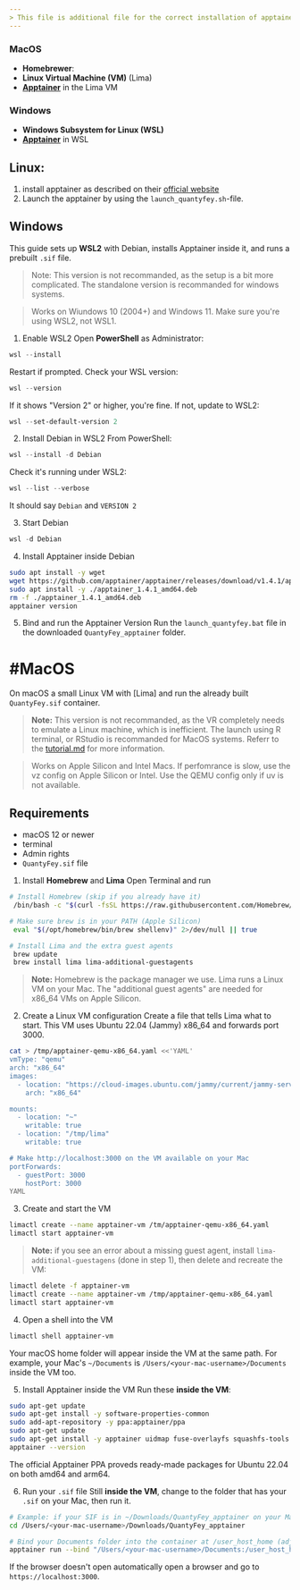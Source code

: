 ```yaml
---
> This file is additional file for the correct installation of apptainer for Windows, Linux, and MacOS
---
```

### **MacOS**
- **Homebrewer**:
- **Linux Virtual Machine (VM)** (Lima)
- [**Apptainer**](https://apptainer.org/docs/admin/main/installation.html) in the Lima VM

### **Windows**
- **Windows Subsystem for Linux (WSL)**
- [**Apptainer**](https://apptainer.org/docs/admin/main/installation.html) in WSL



## Linux:

1. install apptainer as described on their [official website](https://apptainer.org/docs/admin/main/installation.html#install-from-github-release-rpms)
2. Launch the apptainer by using the `launch_quantyfey.sh`-file.


## Windows
This guide sets up **WSL2** with Debian, installs Apptainer inside it, and runs a prebuilt `.sif` file.
> Note: This version is not recommanded, as the setup is a bit more complicated. The standalone version is recommanded for windows systems.

> Works on Wiundows 10 (2004+) and Windows 11.
> Make sure you're using WSL2, not WSL1.

1. Enable WSL2
Open **PowerShell** as Administrator:
``` powershell
wsl --install
```
Restart if prompted.
Check your WSL version:
``` powershell
wsl --version
```
If it shows "Version 2" or higher, you're fine.
If not, update to WSL2:
``` powershell
wsl --set-default-version 2
```

2. Install Debian in WSL2
From PowerShell:
``` powershell
wsl --install -d Debian
```
Check it's running under WSL2:
``` powershell
wsl --list --verbose
```

It should say `Debian` and `VERSION 2`

3. Start Debian
``` powershell
wsl -d Debian
```

4. Install Apptainer inside Debian
``` bash
sudo apt install -y wget
wget https://github.com/apptainer/apptainer/releases/download/v1.4.1/apptainer_1.4.1_amd64.deb
sudo apt install -y ./apptainer_1.4.1_amd64.deb
rm -f ./apptainer_1.4.1_amd64.deb
apptainer version
```

5. Bind and run the Apptainer Version
Run the `launch_quantyfey.bat` file in the downloaded `QuantyFey_apptainer` folder.


# #MacOS

On macOS a small Linux VM with [Lima] and run the already built `QuantyFey.sif` container.
> **Note:** This version is not recommanded, as the VR completely needs to emulate a Linux machine, which is inefficient.
> The launch using R terminal, or RStudio is recommanded for MacOS systems. Referr to the [tutorial.md](/tutorial.md) for more information.

> Works on Apple Silicon and Intel Macs. 
> If perfomrance is slow, use the vz config on Apple Silicon or Intel. Use the QEMU config only if uv is not available.

## Requirements
- macOS 12 or newer
- terminal
- Admin rights
- `QuantyFey.sif` file

1. Install **Homebrew** and **Lima**
Open Terminal and run
``` bash
# Install Homebrew (skip if you already have it)
 /bin/bash -c "$(curl -fsSL https://raw.githubusercontent.com/Homebrew/install/HEAD/install.sh)"

# Make sure brew is in your PATH (Apple Silicon)
 eval "$(/opt/homebrew/bin/brew shellenv)" 2>/dev/null || true

# Install Lima and the extra guest agents
 brew update
 brew install lima lima-additional-guestagents
```

> **Note:** Homebrew is the package manager we use. Lima runs a Linux VM on your Mac. The "additional guest agents" are needed for x86_64 VMs on Apple Silicon.

2. Create a Linux VM configuration
Create a file that tells Lima what to start. This VM uses Ubuntu 22.04 (Jammy) x86_64 and forwards port 3000.

``` bash
cat > /tmp/apptainer-qemu-x86_64.yaml <<'YAML'
vmType: "qemu"
arch: "x86_64"
images:
  - location: "https://cloud-images.ubuntu.com/jammy/current/jammy-server-cloudimg-amd64.img"
    arch: "x86_64"

mounts:
  - location: "~"
    writable: true
  - location: "/tmp/lima"
    writable: true

# Make http://localhost:3000 on the VM available on your Mac
portForwards:
  - guestPort: 3000
    hostPort: 3000
YAML
```

3. Create and start the VM
``` bash
limactl create --name apptainer-vm /tm/apptainer-qemu-x86_64.yaml
limactl start apptainer-vm
```
 > **Note:** if you see an error about a missing guest agent, install `lima-additional-guestagens` (done in step 1), then delete and recreate the VM:
``` bash
limactl delete -f apptainer-vm
limactl create --name apptainer-vm /tmp/apptainer-qemu-x86_64.yaml
limactl start apptainer-vm
```

4. Open a shell into the VM
``` bash
limactl shell apptainer-vm
```
Your macOS home folder will appear inside the VM at the same path. For example, your Mac's `~/Documents` is `/Users/<your-mac-username>/Documents` inside the VM too.

5. Install Apptainer inside the VM
Run these **inside the VM**:
``` bash
sudo apt-get update
sudo apt-get install -y software-properties-common
sudo add-apt-repository -y ppa:apptainer/ppa
sudo apt-get update
sudo apt-get install -y apptainer uidmap fuse-overlayfs squashfs-tools
apptainer --version
```
The official Apptainer PPA proveds ready-made packages for Ubuntu 22.04 on both amd64 and arm64.

6. Run your `.sif` file
Still **inside the VM**, change to the folder that has your `.sif` on your Mac, then run it.

``` bash
# Example: if your SIF is in ~/Downloads/QuantyFey_apptainer on your Mac
cd /Users/<your-mac-username>/Downloads/QuantyFey_apptainer

# Bind your Documents folder into the container at /user_host_home (adjust if needed)
apptainer run --bind "/Users/<your-mac-username>/Documents:/user_host_home" ./QuantyFey.sif
```
If the browser doesn't open automatically open a browser and go to `https://localhost:3000`.
